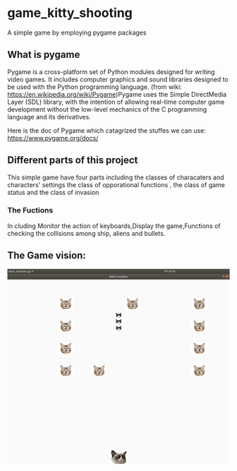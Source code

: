 # game_kitty_shooting
A simple game by employing pygame packages 
## What is pygame 
Pygame is a cross-platform set of Python modules designed for writing video games. It includes computer graphics and sound libraries designed to be used with the Python programming language. (from wiki: https://en.wikipedia.org/wiki/Pygame)Pygame uses the Simple DirectMedia Layer (SDL) library, with the intention of allowing real-time computer game development without the low-level mechanics of the C programming language and its derivatives.

Here is the doc of Pygame which catagrized the stuffes we can use: https://www.pygame.org/docs/ 

## Different parts of this project
This simple game have four parts including the classes of characaters and characters' settings
the class of opporational functions , the class of game status and the class of invasion 

### The Fuctions 
In cluding Monitor the action of keyboards,Display the game,Functions of checking the collisions among ship, aliens and bullets.

## The Game vision:
![alt text](https://github.com/JKYang01/game_kitty_shooting/blob/master/image/Screenshot%20from%202018-12-28%2001-32-11.png)
